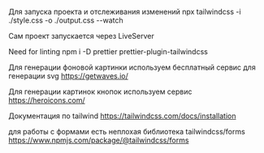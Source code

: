 Для запуска проекта и отслеживания изменений
npx tailwindcss -i ./style.css -o ./output.css --watch

Сам проект запускается через LiveServer

Need for linting
npm i -D prettier prettier-plugin-tailwindcss

Для генерации фоновой картинки используем бесплатный сервис для генерации svg
https://getwaves.io/

Для генерации картинок кнопок используем сервис
https://heroicons.com/

Документация по tailwind
https://tailwindcss.com/docs/installation

для работы с формами есть неплохая библиотека tailwindcss/forms
https://www.npmjs.com/package/@tailwindcss/forms